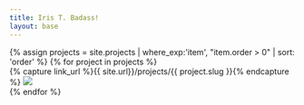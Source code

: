 ```yaml
---
title: Iris T. Badass!
layout: base
---
```


<div class="grid grid--middle grid--multiline">
    {% assign projects = site.projects | where_exp:'item', "item.order > 0" | sort: 'order' %}
    {% for project in projects %}
        <div class="grid__item w-1/2 md-w-1/3">
            {% capture link_url %}{{ site.url}}/projects/{{ project.slug }}{% endcapture %}
            <a href="{{ link_url }}">
                <img class="" src="{{ project.thumbnail }}">
            </a>
        </div>
    {% endfor %}
</div>
